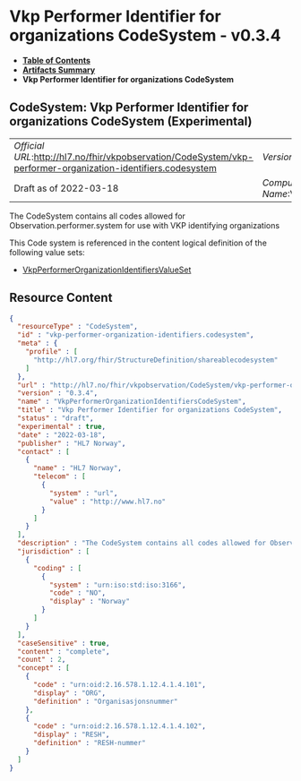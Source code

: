 # Vkp Performer Identifier for organizations CodeSystem - v0.3.4

* [**Table of Contents**](toc.md)
* [**Artifacts Summary**](artifacts.md)
* **Vkp Performer Identifier for organizations CodeSystem**

## CodeSystem: Vkp Performer Identifier for organizations CodeSystem (Experimental) 

| | |
| :--- | :--- |
| *Official URL*:http://hl7.no/fhir/vkpobservation/CodeSystem/vkp-performer-organization-identifiers.codesystem | *Version*:0.3.4 |
| Draft as of 2022-03-18 | *Computable Name*:VkpPerformerOrganizationIdentifiersCodeSystem |

 
The CodeSystem contains all codes allowed for Observation.performer.system for use with VKP identifying organizations 

 This Code system is referenced in the content logical definition of the following value sets: 

* [VkpPerformerOrganizationIdentifiersValueSet](ValueSet-vkp-performer-organization-identifiers.valueset.md)



## Resource Content

```json
{
  "resourceType" : "CodeSystem",
  "id" : "vkp-performer-organization-identifiers.codesystem",
  "meta" : {
    "profile" : [
      "http://hl7.org/fhir/StructureDefinition/shareablecodesystem"
    ]
  },
  "url" : "http://hl7.no/fhir/vkpobservation/CodeSystem/vkp-performer-organization-identifiers.codesystem",
  "version" : "0.3.4",
  "name" : "VkpPerformerOrganizationIdentifiersCodeSystem",
  "title" : "Vkp Performer Identifier for organizations CodeSystem",
  "status" : "draft",
  "experimental" : true,
  "date" : "2022-03-18",
  "publisher" : "HL7 Norway",
  "contact" : [
    {
      "name" : "HL7 Norway",
      "telecom" : [
        {
          "system" : "url",
          "value" : "http://www.hl7.no"
        }
      ]
    }
  ],
  "description" : "The CodeSystem contains all codes allowed for Observation.performer.system for use with VKP identifying organizations",
  "jurisdiction" : [
    {
      "coding" : [
        {
          "system" : "urn:iso:std:iso:3166",
          "code" : "NO",
          "display" : "Norway"
        }
      ]
    }
  ],
  "caseSensitive" : true,
  "content" : "complete",
  "count" : 2,
  "concept" : [
    {
      "code" : "urn:oid:2.16.578.1.12.4.1.4.101",
      "display" : "ORG",
      "definition" : "Organisasjonsnummer"
    },
    {
      "code" : "urn:oid:2.16.578.1.12.4.1.4.102",
      "display" : "RESH",
      "definition" : "RESH-nummer"
    }
  ]
}

```
